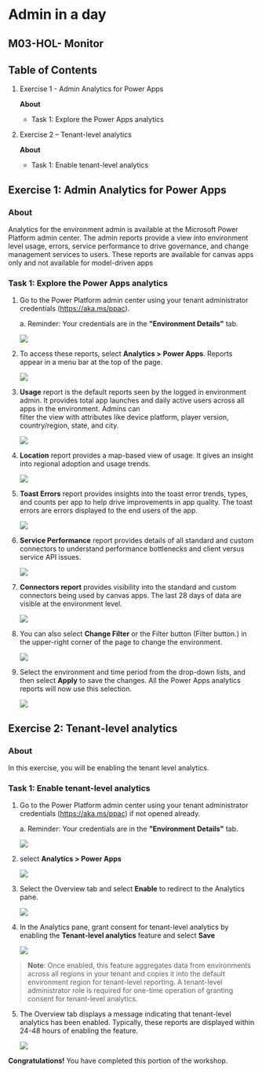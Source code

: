 # Admin in a day


## M03-HOL- Monitor


## Table of Contents


1. Exercise 1 - Admin Analytics for Power Apps

   **About**
   
   - Task 1: Explore the Power Apps analytics


2. Exercise 2 – Tenant-level analytics

   **About**
   
   - Task 1: Enable tenant-level analytics

  
## Exercise 1: Admin Analytics for Power Apps

### About

Analytics for the environment admin is available at the Microsoft Power Platform admin center. The admin reports provide a view into environment level usage, errors, service performance to drive governance, and change management services to users. These reports are available for canvas apps only and not available for model-driven apps

### Task 1: Explore the Power Apps analytics

1. Go to the Power Platform admin center using your tenant administrator credentials (https://aka.ms/ppac).   
   
   a. Reminder: Your credentials are in the **"Environment Details"** tab.
   
      ![](../images/M01-1/image5.png)

2. To access these reports, select **Analytics > Power Apps**. Reports appear in a menu bar at the top of the page.

   ![](../images/M03/powerapps-report.png)

3. **Usage** report is the default reports seen by the logged in environment admin. It provides total app launches and daily active users across all apps in the environment. Admins can  
     filter the view with attributes like device platform, player version, country/region, state, and city.

     ![](../images/M03/usage-report.png)

4. **Location** report provides a map-based view of usage. It gives an insight into regional adoption and usage trends.

    ![](../images/M03/location-report.png)

5. **Toast Errors** report provides insights into the toast error trends, types, and counts per app to help drive improvements in app quality. The toast errors are errors displayed to the 
     end users of the app.

     ![](../images/M03/toast-report.png)

6. **Service Performance** report provides details of all standard and custom connectors to understand performance bottlenecks and client versus service API issues.

     ![](../images/M03/service-report.png)

7. **Connectors report** provides visibility into the standard and custom connectors being used by canvas apps. The last 28 days of data are visible at the environment level.

     ![](../images/M03/connector-report.png)


8. You can also select **Change Filter** or the Filter button (Filter button.) in the upper-right corner of the page to change the environment.

    ![](../images/M03/filters.png)

9. Select the environment and time period from the drop-down lists, and then select **Apply** to save the changes. All the Power Apps analytics reports will now use this selection.

    ![](../images/M03/env-apply.png)


## Exercise 2: Tenant-level analytics

### About

In this exercise, you will be enabling the tenant level analytics. 

### Task 1: Enable tenant-level analytics

1. Go to the Power Platform admin center using your tenant administrator credentials (https://aka.ms/ppac) if not opened already.   
   
   a. Reminder: Your credentials are in the **"Environment Details"** tab.
   
      ![](../images/M01-1/image5.png)
    
2. select **Analytics > Power Apps**

    ![](../images/M03/tenant-analytics.png)

3. Select the Overview tab and select **Enable** to redirect to the Analytics pane.

   ![](../images/M03/tenant-enable.png)

4. In the Analytics pane, grant consent for tenant-level analytics by enabling the **Tenant-level analytics** feature and select **Save**

   ![](../images/M03/tenant-save.png)


>**Note**: Once enabled, this feature aggregates data from environments across all regions in your tenant and copies it into the default environment region for tenant-level reporting. A tenant-level administrator role is required for one-time operation of granting consent for tenant-level analytics.

5. The Overview tab displays a message indicating that tenant-level analytics has been enabled. Typically, these reports are displayed within 24-48 hours of enabling the feature.

   ![](../images/M03/tenant-report.png)

 
 **Congratulations!** You have completed this portion of the workshop.


